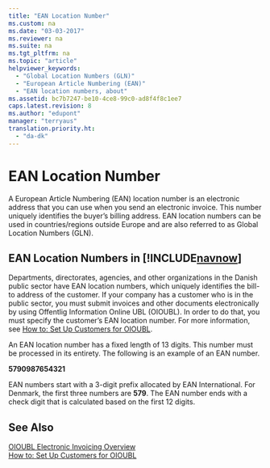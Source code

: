 ```yaml
---
title: "EAN Location Number"
ms.custom: na
ms.date: "03-03-2017"
ms.reviewer: na
ms.suite: na
ms.tgt_pltfrm: na
ms.topic: "article"
helpviewer_keywords: 
  - "Global Location Numbers (GLN)"
  - "European Article Numbering (EAN)"
  - "EAN location numbers, about"
ms.assetid: bc7b7247-be10-4ce8-99c0-ad8f4f8c1ee7
caps.latest.revision: 8
ms.author: "edupont"
manager: "terryaus"
translation.priority.ht: 
  - "da-dk"
---
```

# EAN Location Number
A European Article Numbering \(EAN\) location number is an electronic address that you can use when you send an electronic invoice. This number uniquely identifies the buyer’s billing address. EAN location numbers can be used in countries\/regions outside Europe and are also referred to as Global Location Numbers \(GLN\).  
  
## EAN Location Numbers in [!INCLUDE[navnow](../../ApplicationDesign/includes/navnow_md.md)]  
 Departments, directorates, agencies, and other organizations in the Danish public sector have EAN location numbers, which uniquely identifies the bill\-to address of the customer. If your company has a customer who is in the public sector, you must submit invoices and other documents electronically by using Offentlig Information Online UBL \(OIOUBL\). In order to do that, you must specify the customer’s EAN location number. For more information, see [How to: Set Up Customers for OIOUBL](../../LocalFunctionalityForMicrosoftDynamicsNav2016/Denmark/how-to-set-up-customers-for-oioubl.md).  
  
 An EAN location number has a fixed length of 13 digits. This number must be processed in its entirety. The following is an example of an EAN number.  
  
 **5790987654321**  
  
 EAN numbers start with a 3\-digit prefix allocated by EAN International. For Denmark, the first three numbers are **579**. The EAN number ends with a check digit that is calculated based on the first 12 digits.  
  
## See Also  
 [OIOUBL Electronic Invoicing Overview](../../LocalFunctionalityForMicrosoftDynamicsNav2016/Denmark/oioubl-electronic-invoicing-overview.md)   
 [How to: Set Up Customers for OIOUBL](../../LocalFunctionalityForMicrosoftDynamicsNav2016/Denmark/how-to-set-up-customers-for-oioubl.md)